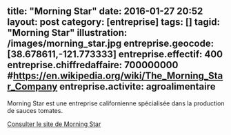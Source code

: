 title: "Morning Star"
date:  2016-01-27 20:52
layout: post
category: [entreprise]
tags: []
tagid: "Morning Star"
illustration: /images/morning_star.jpg
entreprise.geocode: [38.678611,-121.773333]
entreprise.effectif: 400
entreprise.chiffredaffaire: 700000000
#https://en.wikipedia.org/wiki/The_Morning_Star_Company
entreprise.activite: agroalimentaire
---

Morning Star est une entreprise californienne spécialisée dans la production de sauces tomates.

[Consulter le site de Morning Star](http://morningstarco.com/)
